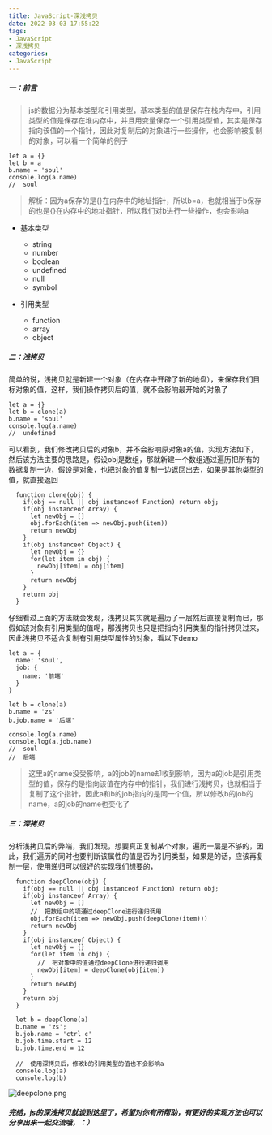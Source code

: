 ```yaml
---
title: JavaScript-深浅拷贝
date: 2022-03-03 17:55:22
tags:
- JavaScript
- 深浅拷贝
categories:
- JavaScript
---
```

##### 一：前言

> js的数据分为基本类型和引用类型，基本类型的值是保存在栈内存中，引用类型的值是保存在堆内存中，并且用变量保存一个引用类型值，其实是保存指向该值的一个指针，因此对复制后的对象进行一些操作，也会影响被复制的对象，可以看一个简单的例子

```
let a = {}
let b = a
b.name = 'soul'
console.log(a.name)
//  soul
```

> 解析：因为a保存的是{}在内存中的地址指针，所以b=a，也就相当于b保存的也是{}在内存中的地址指针，所以我们对b进行一些操作，也会影响a

-   基本类型

    -   string
    -   number
    -   boolean
    -   undefined
    -   null
    -   symbol

-   引用类型

    -   function
    -   array
    -   object

##### 二：浅拷贝

简单的说，浅拷贝就是新建一个对象（在内存中开辟了新的地盘），来保存我们目标对象的值，这样，我们操作拷贝后的值，就不会影响最开始的对象了

```
let a = {}
let b = clone(a)
b.name = 'soul'
console.log(a.name)
//  undefined
```

可以看到，我们修改拷贝后的对象b，并不会影响原对象a的值，实现方法如下，然后该方法主要的思路是，假设obj是数组，那就新建一个数组通过遍历把所有的数据复制一边，假设是对象，也把对象的值复制一边返回出去，如果是其他类型的值，就直接返回

```
  function clone(obj) {
    if(obj == null || obj instanceof Function) return obj;
    if(obj instanceof Array) {
      let newObj = []
      obj.forEach(item => newObj.push(item))
      return newObj
    }
    if(obj instanceof Object) {
      let newObj = {}
      for(let item in obj) {
        newObj[item] = obj[item]
      }
      return newObj
    }
    return obj
  }
```

仔细看过上面的方法就会发现，浅拷贝其实就是遍历了一层然后直接复制而已，那假如该对象有引用类型的值呢，那浅拷贝也只是把指向引用类型的指针拷贝过来，因此浅拷贝不适合复制有引用类型属性的对象，看以下demo

```
let a = {
  name: 'soul',
  job: {
    name: '前端'
  }
}
​
let b = clone(a)
b.name = 'zs'
b.job.name = '后端'
​
console.log(a.name)
console.log(a.job.name)
//  soul
//  后端
```

> 这里a的name没受影响，a的job的name却收到影响，因为a的job是引用类型的值，保存的是指向该值在内存中的指针，我们进行浅拷贝，也就相当于复制了这个指针，因此a和b的job指向的是同一个值，所以修改b的job的name，a的job的name也变化了

##### 三：深拷贝

分析浅拷贝后的弊端，我们发现，想要真正复制某个对象，遍历一层是不够的，因此，我们遍历的同时也要判断该属性的值是否为引用类型，如果是的话，应该再复制一层，使用递归可以很好的实现我们想要的，

```
  function deepClone(obj) {
    if(obj == null || obj instanceof Function) return obj;
    if(obj instanceof Array) {
      let newObj = []
      //  把数组中的项通过deepClone进行递归调用
      obj.forEach(item => newObj.push(deepClone(item)))
      return newObj
    }
    if(obj instanceof Object) {
      let newObj = {}
      for(let item in obj) {
        //  把对象中的值通过deepClone进行递归调用
        newObj[item] = deepClone(obj[item])
      }
      return newObj
    }
    return obj
  }
```

```
  let b = deepClone(a)
  b.name = 'zs';
  b.job.name = 'ctrl c'
  b.job.time.start = 12
  b.job.time.end = 12
​
  //  使用深拷贝后，修改b的引用类型的值也不会影响a
  console.log(a)
  console.log(b)
```


![deepclone.png](https://p1-juejin.byteimg.com/tos-cn-i-k3u1fbpfcp/0f181316c7654cff8643c7ff7ae52338~tplv-k3u1fbpfcp-watermark.image?)

##### 完结，js的深浅拷贝就谈到这里了，希望对你有所帮助，有更好的实现方法也可以分享出来一起交流哦，：）